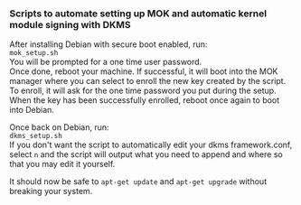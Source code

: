 ### Scripts to automate setting up MOK and automatic kernel module signing with DKMS

After installing Debian with secure boot enabled, run:\
`mok_setup.sh`\
You will be prompted for a one time user password.\
Once done, reboot your machine. If successful, it will boot into the MOK manager where you can select to enroll the new key created by the script. To enroll, it will ask for the one time password you put during the setup.\
When the key has been successfully enrolled, reboot once again to boot into Debian.

Once back on Debian, run:\
`dkms_setup.sh`\
If you don't want the script to automatically edit your dkms framework.conf, select `n` and the script will output what you need to append and where so that you may edit it yourself.

It should now be safe to `apt-get update` and `apt-get upgrade` without breaking your system.